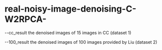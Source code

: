 # real-noisy-image-denoising-C-W2RPCA-


--cc_result
the denoised images of 15 images in CC (dataset 1)

--100_result
the denoised images of 100 images provided by Liu (dataset 2)

